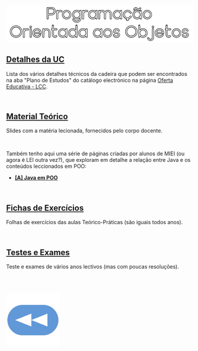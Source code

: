 <p align="center">
  <img src="https://raw.githubusercontent.com/David81820/Recursos-LCC/main/2ano/2sem/POO/poo.png">
</p>

## [Detalhes da UC](Info.md)
Lista dos vários detalhes técnicos da cadeira que podem ser encontrados na aba "Plano de Estudos" do catálogo electrónico na página [Oferta Educativa - LCC](https://www.uminho.pt/PT/ensino/oferta-educativa/_layouts/15/UMinho.PortalUM.UI/Pages/CatalogoCursoDetail.aspx?itemId=3851&catId=12).

<br>

## [Material Teórico](slides/README.md)
Slides com a matéria lecionada, fornecidos pelo corpo docente.

<br>

Também tenho aqui uma série de páginas criadas por alunos de MIEI (ou agora é LEI outra vez?), que exploram em detalhe a relação entre Java e os conteúdos leccionados em POO:

* [**[A] Java em POO**](POO-Java/README.md)

<br>

## [Fichas de Exercícios](fichas/README.md)
Folhas de exercícios das aulas Teórico-Práticas (são iguais todos anos).

<br>

## [Testes e Exames](testes/README.md)
Teste e exames de vários anos lectivos (mas com poucas resoluções).

<br><br>

[![retroceder](https://raw.githubusercontent.com/David81820/Recursos-LCC/main/Rewind.png)](https://david81820.github.io/Recursos-LCC/2ano)
